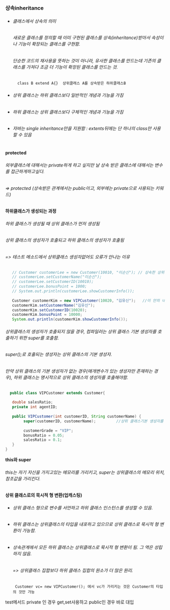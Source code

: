 ### 상속inheritance
* ###### 클래스에서 상속의 의미
  ###### 새로운 클래스를 정의할 때 이미 구현된 클래스를 상속(inheritance)받아서 속성이나 기능이 확장되는 클래스를 구현함. 
  ###### 단순한 코드의 재사용을 뜻하는 것이 아니라, 유사한 클래스를 만드는데 기존의 클래스를 가져다 조금 더 기능이 확장된 클래스를 만드는 것. 
        class B extend A{}  상위클래스 A를 상속받은 하위클래스B
    
* ###### 상위 클래스는 하위 클래스보다 일반적인 개념과 기능을 가짐
* ###### 하위 클래스는 상위 클래스보다 구체적인 개념과 기능을 가짐
* ###### 자바는 single inheritance만을 지원함 : extents뒤에는 단 하나의 class만 사용할 수 있음
   
   #
   
**protected** 
  ###### 외부클래스에 대해서는 private하게 하고 싶지만 날 상속 받은 클래스에 대해서는 변수를 접근하게하고싶다.
  ###### => protected (상속받은 관계에서는 public이고, 외부에는 private으로 사용되는 키워드)
   
**하위클래스가 생성되는 과정**
 ###### 하위 클래스가 생성될 때 상위 클래스가 먼저 생성됨
 ###### 상위 클래스의 생성자가 호출되고 하위 클래스의 생성자가 호출됨 
 ###### => 테스트 메소드에서 상위클래스 생성자없어도 오류가 안나는 이유 
 ```java
	// Customer customerLee = new Customer(10010, "이순신"); // 상속한 상위 클래스 생성자호출 없이도 오류가 안남
	// customerLee.setCustomerName("이순신");
	// customerLee.setCustomerID(10010);
	// customerLee.bonusPoint = 1000;
	// System.out.println(customerLee.showCustomerInfo());
		
	Customer customerKim = new VIPCustomer(10020, "김유신");   //이 안의 내부적으로 상위클래스 생성자가 호출되고 하위클래스가 호출된 과정이 숨어있기 때문.
	customerKim.setCustomerName("김유신");			
	customerKim.setCustomerID(10020);
	customerKim.bonusPoint = 10000;
	System.out.println(customerKim.showCustomerInfo());   
``` 

 ###### 상위클래스의 생성자가 호출되지 않을 경우, 컴파일러는 상위 클래스 기본 생성자를 호출하기 위한 super를 호출함. 
 ###### super();로 호출되는 생성자는 상위 클래스의 기본 생성자. 
 ###### 만약 상위 클래스의 기본 생성자가 없는 경우(매개변수가 있는 생성자만 존재하는 경우), 하위 클래스는 명시적으로 상위 클래스의 생성자를 호출해야함.    
 ```java
   public class VIPCustomer extends Customer{
	
	double salesRatio;
	private int agentID;
	
	public VIPCustomer(int customerID, String customerName) {
	     super(customerID, customerName);         //상위 클래스기본 생성자를 호출하기 위한 super
		
	     customerGrade = "VIP";
	     bonusRatio = 0.05;
	     salesRatio = 0.1;
	}
}	
```    

**this와 super** 
  ###### this는 자기 자신을 가지고있는 메모리를 가리키고, super는 상위클래스의 메모리 위치, 참조값을 가리킨다.        
 
 
    
       
 **상위 클래스로의 묵시적 형 변환(업캐스팅)** 
 * ###### 상위 클래스 형으로 변수를 서언하고 하위 클래스 인스턴스를 생성할 수 있음. 
 * ###### 하위 클래스는 상위클래스의 타입을 내포하고 있으므로 상위 클래스로 묵시적 형 변환이 가능함.
 * ###### 상속관계에서 모든 하위 클래스는 상위클래스로 묵시적 형 변환이 됨. 그 역은 성립하지 않음. 
   ###### => 상위클래스 집합보다 하위 클래스 집합의 원소가 더 많은 원리. 
        Customer vc= new VIPCustomer(); 에서 vc가 가리키는 것은 Customer의 타입의 것만 가능


test메서드 
private 인 경우 get,set사용하고
public인 경우 바로 대입 


